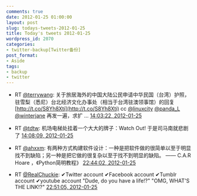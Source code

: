 ```yaml
---
comments: true
date: 2012-01-25 01:00:00
layout: post
slug: todays-tweets-2012-01-25
title: Today's tweets 2012-01-25
wordpress_id: 2070
categories:
- twitter-backup[Twitter备份]
post_format:
- Aside
tags:
- backup
- twitter
---
```





  * RT [@terrywang](http://twitter.com/terrywang): 关于旅居海外的中国大陆公民申请中华民国（台湾）护照，驻雪梨（悉尼）台北经济文化办事处（相当于台湾驻澳领事馆）的回复 [http://t.co/S8Yh8Xti](http://t.co/S8Yh8Xti) cc [@linuxcity](http://twitter.com/linuxcity) [@panda_L](http://twitter.com/panda_L) [@winterjane](http://twitter.com/winterjane) 再发一遍，求扩 ... [14:03:22, 2012-01-25](http://twitter.com/gfrog/statuses/162052922207776768)





  * RT [@tdtw](http://twitter.com/tdtw): 机场电梯处挂着一个大大的牌子：Watch Out! 于是司马南就悲剧了 [14:08:09, 2012-01-25](http://twitter.com/gfrog/statuses/162054127726231552)





  * RT [@ahxxm](http://twitter.com/ahxxm): 有两种方式构建软件设计：一种是把软件做的很简单以至于明显找不到缺陷；另一种是把它做的很复杂以至于找不到明显的缺陷。 —— C.A.R Hoare ，《Python简明教程》 [22:44:02, 2012-01-25](http://twitter.com/gfrog/statuses/162183955221725184)





  * RT [@RealChuckie](http://twitter.com/RealChuckie): ✔Twitter account ✔Facebook account ✔Tumblr account ✔youtube account "Dude, do you have a life!?" "OMG, WHAT'S THE LINK!?" [22:51:05, 2012-01-25](http://twitter.com/gfrog/statuses/162185727474548738)




